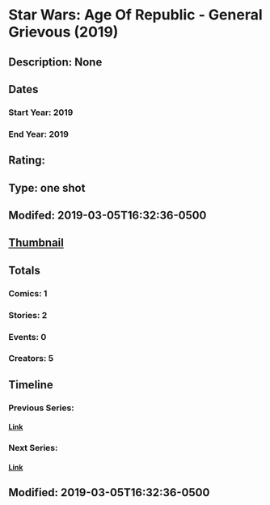 # Star Wars: Age Of Republic - General Grievous (2019)
## Description: None
## Dates
### Start Year: 2019
### End Year: 2019
## Rating: 
## Type: one shot
## Modifed: 2019-03-05T16:32:36-0500
## [Thumbnail](http://i.annihil.us/u/prod/marvel/i/mg/d/10/5c7eea9687bd2.jpg)
## Totals
### Comics: 1
### Stories: 2
### Events: 0
### Creators: 5
## Timeline
### Previous Series: 
#### [Link]()
### Next Series: 
#### [Link]()
## Modified: 2019-03-05T16:32:36-0500